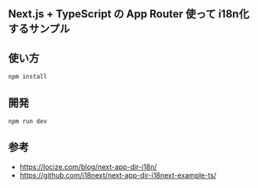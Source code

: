 ## Next.js + TypeScript の App Router 使って i18n化するサンプル

## 使い方

```
npm install
```

## 開発

```
npm run dev
```

## 参考

- https://locize.com/blog/next-app-dir-i18n/
- https://github.com/i18next/next-app-dir-i18next-example-ts/
